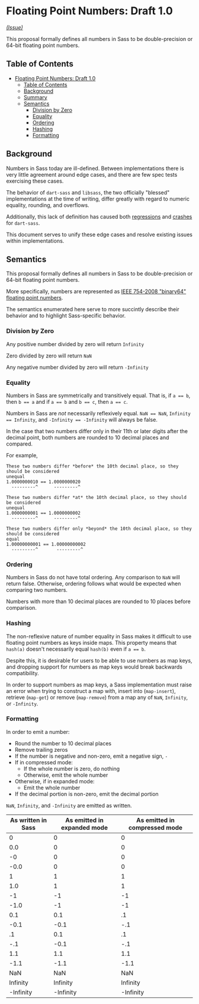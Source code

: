# Floating Point Numbers: Draft 1.0

*[(Issue)](https://github.com/sass/sass/issues/2892)*

This proposal formally defines all numbers in Sass to be double-precision or 64-bit floating point numbers.

## Table of Contents

- [Floating Point Numbers: Draft 1.0](#floating-point-numbers-draft-10)
  - [Table of Contents](#table-of-contents)
  - [Background](#background)
  - [Summary]()
  - [Semantics](#semantics)
    - [Division by Zero](#division-by-zero)
    - [Equality](#equality)
    - [Ordering](#ordering)
    - [Hashing](#hashing)
    - [Formatting](#formatting)

## Background

Numbers in Sass today are ill-defined. Between implementations there
is very little agreement around edge cases, and there are few spec tests
exercising these cases.

The behavior of `dart-sass` and `libsass`, the two officially "blessed" implementations
at the time of writing, differ greatly with regard to numeric equality, rounding, and overflows.

Additionally, this lack of definition has caused both [regressions](https://github.com/sass/dart-sass/issues/807)
and [crashes](https://github.com/sass/dart-sass/issues/1059) for `dart-sass`.

This document serves to unify these edge cases and resolve existing issues within implementations.

## Semantics

This proposal formally defines all numbers in Sass to be double-precision or 64-bit floating point numbers.

More specifically, numbers are represented as [IEEE 754-2008 "binary64" floating point numbers](https://web.archive.org/web/20190820164556/http://www.dsc.ufcg.edu.br/~cnum/modulos/Modulo2/IEEE754_2008.pdf).

The semantics enumerated here serve to more succintly describe their behavior and
to highlight Sass-specific behavior.

### Division by Zero

Any positive number divided by zero will return `Infinity`

Zero divided by zero will return `NaN`

Any negative number divided by zero will return `-Infinity`

### Equality

Numbers in Sass are symmetrically and transitively equal. That is,
if `a == b`, then `b == a` and if `a == b` and `b == c`, then `a == c`.

Numbers in Sass are *not* necessarily reflexively equal. `NaN == NaN`,
`Infinity == Infinity`, and `-Infinity == -Infinity` will always be false.

In the case that two numbers differ only in their 11th or later digits after
the decimal point, both numbers are rounded to 10 decimal places and compared.

For example,

```
These two numbers differ *before* the 10th decimal place, so they should be considered
unequal
1.0000000010 == 1.0000000020
  ---------^      ---------^

These two numbers differ *at* the 10th decimal place, so they should be considered
unequal
1.0000000001 == 1.0000000002
  ---------^      ---------^

These two numbers differ only *beyond* the 10th decimal place, so they should be considered
equal
1.00000000001 == 1.00000000002
  ---------^       ---------^
```

### Ordering

Numbers in Sass do not have total ordering. Any comparison to `NaN` will return false.
Otherwise, ordering follows what would be expected when comparing two numbers.

Numbers with more than 10 decimal places are rounded to 10 places before comparison.

### Hashing

The non-reflexive nature of number equality in Sass makes it difficult to
use floating point numbers as keys inside maps. This property means
that `hash(a)` doesn't necessarily equal `hash(b)` even if `a == b`.

Despite this, it is desirable for users to be able to use numbers as map keys,
and dropping support for numbers as map keys would break backwards compatibility.

In order to support numbers as map keys, a Sass implementation must raise an error when
trying to construct a map with, insert into (`map-insert`), retrieve (`map-get`) or remove (`map-remove`)
from a map any of `NaN`, `Infinity`, or `-Infinity`.

### Formatting

In order to emit a number:
 - Round the number to 10 decimal places
 - Remove trailing zeros
 - If the number is negative and non-zero, emit a negative sign, `-`
 - If in compressed mode:
   - If the whole number is zero, do nothing
   - Otherwise, emit the whole number
 - Otherwise, if in expanded mode:
   - Emit the whole number
 - If the decimal portion is non-zero, emit the decimal portion

`NaN`, `Infinity`, and `-Infinity` are emitted as written.

| As written in Sass | As emitted in expanded mode | As emitted in compressed mode |
| ------------------ | --------------------------- | ----------------------------- |
| 0                  | 0                           | 0                             |
| 0.0                | 0                           | 0                             |
| -0                 | 0                           | 0                             |
| -0.0               | 0                           | 0                             |
| 1                  | 1                           | 1                             |
| 1.0                | 1                           | 1                             |
| -1                 | -1                          | -1                            |
| -1.0               | -1                          | -1                            |
| 0.1                | 0.1                         | .1                            |
| -0.1               | -0.1                        | -.1                           |
| .1                 | 0.1                         | .1                            |
| -.1                | -0.1                        | -.1                           |
| 1.1                | 1.1                         | 1.1                           |
| -1.1               | -1.1                        | -1.1                          |
| NaN                | NaN                         | NaN                           |
| Infinity           | Infinity                    | Infinity                      |
| -Infinity          | -Infinity                   | -Infinity                     |
